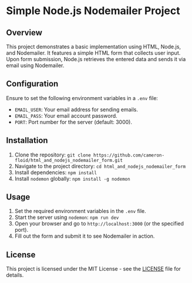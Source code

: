 # Simple Node.js Nodemailer Project

## Overview
This project demonstrates a basic implementation using HTML, Node.js, and Nodemailer. It features a simple HTML form that collects user input. Upon form submission, Node.js retrieves the entered data and sends it via email using Nodemailer.

## Configuration
Ensure to set the following environment variables in a `.env` file:

- `EMAIL_USER`: Your email address for sending emails.
- `EMAIL_PASS`: Your email account password.
- `PORT`: Port number for the server (default: 3000).

## Installation
1. Clone the repository: `git clone https://github.com/cameron-floid/html_and_nodejs_nodemailer_form.git`
2. Navigate to the project directory: `cd html_and_nodejs_nodemailer_form`
3. Install dependencies: `npm install`
4. Install `nodemon` globally: `npm install -g nodemon`

## Usage
1. Set the required environment variables in the `.env` file.
2. Start the server using `nodemon`: `npm run dev`
3. Open your browser and go to `http://localhost:3000` (or the specified port).
4. Fill out the form and submit it to see Nodemailer in action.

## License
This project is licensed under the MIT License - see the [LICENSE](LICENSE) file for details.
